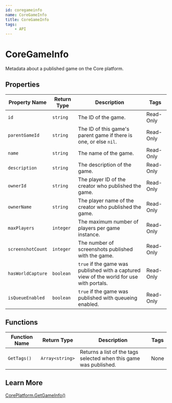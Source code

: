 ```yaml
---
id: coregameinfo
name: CoreGameInfo
title: CoreGameInfo
tags:
    - API
---
```


# CoreGameInfo

Metadata about a published game on the Core platform.

## Properties

| Property Name | Return Type | Description | Tags |
| -------- | ----------- | ----------- | ---- |
| `id` | `string` | The ID of the game. | Read-Only |
| `parentGameId` | `string` | The ID of this game's parent game if there is one, or else `nil`. | Read-Only |
| `name` | `string` | The name of the game. | Read-Only |
| `description` | `string` | The description of the game. | Read-Only |
| `ownerId` | `string` | The player ID of the creator who published the game. | Read-Only |
| `ownerName` | `string` | The player name of the creator who published the game. | Read-Only |
| `maxPlayers` | `integer` | The maximum number of players per game instance. | Read-Only |
| `screenshotCount` | `integer` | The number of screenshots published with the game. | Read-Only |
| `hasWorldCapture` | `boolean` | `true` if the game was published with a captured view of the world for use with portals. | Read-Only |
| `isQueueEnabled` | `boolean` | `true` if the game was published with queueing enabled. | Read-Only |

## Functions

| Function Name | Return Type | Description | Tags |
| -------- | ----------- | ----------- | ---- |
| `GetTags()` | `Array<string>` | Returns a list of the tags selected when this game was published. | None |

## Learn More

[CorePlatform.GetGameInfo()](coreplatform.md)
